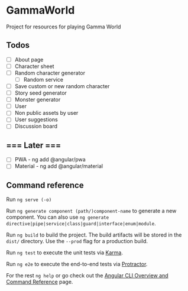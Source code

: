 # GammaWorld

Project for resources for playing Gamma World

## Todos
- [ ] About page
- [ ] Character sheet 
- [ ] Random character generator
    - [ ] Random service
- [ ] Save custom or new random character
- [ ] Story seed generator
- [ ] Monster generator
- [ ] User
- [ ] Non public assets by user
- [ ] User suggestions
- [ ] Discussion board

## === Later ===
- [ ] PWA - ng add @angular/pwa
- [ ] Material - ng add @angular/material

## Command reference

Run `ng serve (-o)`

Run `ng generate component (path/)component-name` to generate a new component. You can also use `ng generate directive|pipe|service|class|guard|interface|enum|module`.

Run `ng build` to build the project. The build artifacts will be stored in the `dist/` directory. Use the `--prod` flag for a production build.

Run `ng test` to execute the unit tests via [Karma](https://karma-runner.github.io).

Run `ng e2e` to execute the end-to-end tests via [Protractor](http://www.protractortest.org/).

For the rest `ng help` or go check out the [Angular CLI Overview and Command Reference](https://angular.io/cli) page.

